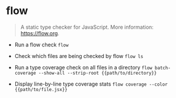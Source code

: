 # flow
> A static type checker for JavaScript.
> More information: <https://flow.org>.

- Run a flow check
`flow`

- Check which files are being checked by flow
`flow ls`

- Run a type coverage check on all files in a directory
`flow batch-coverage --show-all --strip-root {{path/to/directory}}`

- Display line-by-line type coverage stats
`flow coverage --color {{path/to/file.jsx}}`
